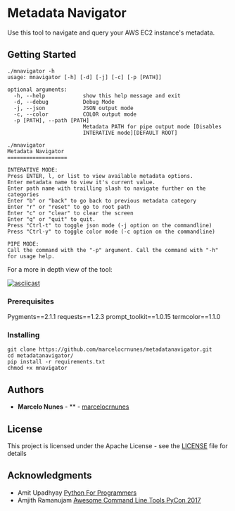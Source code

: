 # Metadata Navigator 

Use this tool to navigate and query your AWS EC2 instance's metadata.

## Getting Started
```
./mnavigator -h
usage: mnavigator [-h] [-d] [-j] [-c] [-p [PATH]]

optional arguments:
  -h, --help            show this help message and exit
  -d, --debug           Debug Mode
  -j, --json            JSON output mode
  -c, --color           COLOR output mode
  -p [PATH], --path [PATH]
                        Metadata PATH for pipe output mode [Disables
                        INTERATIVE mode][DEFAULT ROOT]
```

```
./mnavigator
Metadata Navigator
===================

INTERATIVE MODE:
Press ENTER, l, or list to view available metadata options.
Enter metadata name to view it's current value.
Enter path name with trailling slash to navigate further on the categories
Enter "b" or "back" to go back to previous metadata category
Enter "r" or "reset" to go to root path
Enter "c" or "clear" to clear the screen
Enter "q" or "quit" to quit.
Press "Ctrl-t" to toggle json mode (-j option on the commandline)
Press "Ctrl-y" to toggle color mode (-c option on the commandline)

PIPE MODE:
Call the command with the "-p" argument. Call the command with "-h" for usage help.
```

For a more in depth view of the tool: 

[![asciicast](https://asciinema.org/a/tw1nOpXEZzJoqZNHDzwp3VDMs.png)](https://asciinema.org/a/tw1nOpXEZzJoqZNHDzwp3VDMs)

### Prerequisites

Pygments==2.1.1
requests==1.2.3
prompt_toolkit==1.0.15
termcolor==1.1.0

### Installing

```
git clone https://github.com/marcelocrnunes/metadatanavigator.git
cd metadatanavigator/
pip install -r requirements.txt 
chmod +x mnavigator
```

## Authors

* **Marcelo Nunes** - ** - [marcelocrnunes](https://github.com/marcelocrnunes)

## License

This project is licensed under the Apache License - see the [LICENSE](LICENSE) file for details

## Acknowledgments

* Amit Upadhyay [Python For Programmers](https://amitu.com/python/toc/) 
* Amjith Ramanujam [Awesome Command Line Tools PyCon 2017](https://www.youtube.com/watch?v=hJhZhLg3obk)
